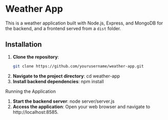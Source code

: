 # Weather App

This is a weather application built with Node.js, Express, and MongoDB for the backend, and a frontend served from a `dist` folder.

## Installation

1. **Clone the repository**:
   ```bash
   git clone https://github.com/yourusername/weather-app.git
2. **Navigate to the project directory**:
    cd weather-app
3. **Install backend dependencies**:
   npm install
  
Running the Application
1. **Start the backend server**:
   node server/server.js
2. **Access the application**:
   Open your web browser and navigate to http://localhost:8585.
